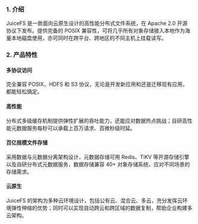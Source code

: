### 1. 介绍
JuiceFS 是一款面向云原生设计的高性能分布式文件系统，在 Apache 2.0 开源协议下发布。提供完备的 POSIX 兼容性，可将几乎所有对象存储接入本地作为海量本地磁盘使用，亦可同时在跨平台、跨地区的不同主机上挂载读写。

### 2. 产品特性

#### 多协议访问
完全兼容 POSIX、HDFS 和 S3 协议，无论是开发新应用和还是迁移现有应用，都能轻松搞定。

#### 高性能
分布式多级缓存机制提供弹性扩展的吞吐能力，还能应对数据热点挑战；自研高性能元数据服务每秒可以承载上百万请求、百微秒级时延。

#### 百亿规模文件存储
采用数据与元数据分离架构设计，元数据存储可用 Redis、TiKV 等开源存储引擎以及自研分布式元数据服务，数据存储兼容 40+ 对象存储系统，应对不同场景的存储需求。

#### 云原生
JuiceFS 的架构为多种云环境设计，包括公有云、混合云、多云，充分发挥云环境弹性伸缩的优势；同时可以实现自动跨云和跨区域的数据复制，帮助企业构建多云架构。

